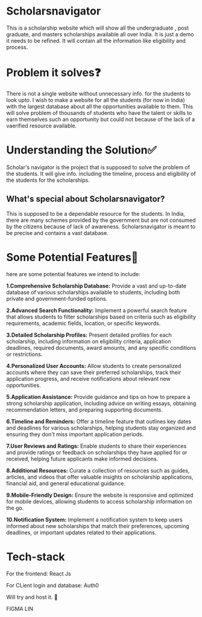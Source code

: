 # Scholarsnavigator
This is a scholarship website which will show all the undergraduate , post graduate, and masters scholarships available all over India. It is just a demo it needs to be refined. It will contain all the information like eligibility and process.
# Problem it solves❓
There is not a single website without unnecessary info. for the students to look upto. I wish to make a website for all the students (for now in India) with the largest database about all the opportunities available to them. This will solve problem of thousands of students who have the talent or skills to earn themselves such an opportunity but could not because of the lack of a vaerified resource available.
# Understanding the Solution✅
Scholar's navigator is the project that is supposed to solve the problem of the students. It will give info. including the timeline, process and eligibility of the students for the scholarships. 
## What's special about Scholarsnavigator?
This is supposed to be a dependable resource for the students. In India, there are many schemes provided by the government but are not consumed by the citizens because of lack of awareness. Scholarsnavigator is meant to be precise and contains a vast database.
# Some Potential Features💫
here are some potential features we intend to include:

<b>1.Comprehensive Scholarship Database:</b> Provide a vast and up-to-date database of various scholarships available to students, including both private and government-funded options.

<b>2.Advanced Search Functionality:</b> Implement a powerful search feature that allows students to filter scholarships based on criteria such as eligibility requirements, academic fields, location, or specific keywords.

<b>3.Detailed Scholarship Profiles:</b> Present detailed profiles for each scholarship, including information on eligibility criteria, application deadlines, required documents, award amounts, and any specific conditions or restrictions.

<b>4.Personalized User Accounts:</b> Allow students to create personalized accounts where they can save their preferred scholarships, track their application progress, and receive notifications about relevant new opportunities.

<b>5.Application Assistance:</b> Provide guidance and tips on how to prepare a strong scholarship application, including advice on writing essays, obtaining recommendation letters, and preparing supporting documents.

<b>6.Timeline and Reminders:</b> Offer a timeline feature that outlines key dates and deadlines for various scholarships, helping students stay organized and ensuring they don't miss important application periods.

<b>7.User Reviews and Ratings:</b> Enable students to share their experiences and provide ratings or feedback on scholarships they have applied for or received, helping future applicants make informed decisions.

<b>8.Additional Resources:</b> Curate a collection of resources such as guides, articles, and videos that offer valuable insights on scholarship applications, financial aid, and general educational guidance.

<b>9.Mobile-Friendly Design:</b> Ensure the website is responsive and optimized for mobile devices, allowing students to access scholarship information on the go.

<b>10.Notification System:</b> Implement a notification system to keep users informed about new scholarships that match their preferences, upcoming deadlines, or important updates related to their applications.
<!-- need a diagram here-->
# Tech-stack
For the frontend: React Js <!-- janvi -->

For CLient login and database: Auth0

Will try and host it. 🎯

FIGMA LIN
